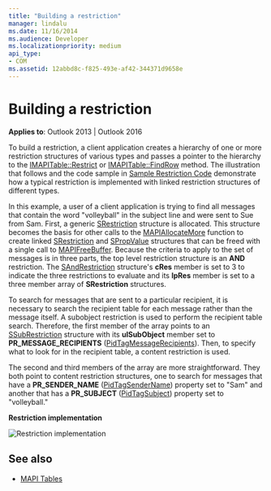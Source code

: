 ```yaml
---
title: "Building a restriction"
manager: lindalu
ms.date: 11/16/2014
ms.audience: Developer
ms.localizationpriority: medium
api_type:
- COM
ms.assetid: 12abbd8c-f825-493e-af42-344371d9658e
---
```


# Building a restriction

**Applies to**: Outlook 2013 | Outlook 2016 
  
To build a restriction, a client application creates a hierarchy of one or more restriction structures of various types and passes a pointer to the hierarchy to the [IMAPITable::Restrict](imapitable-restrict.md) or [IMAPITable::FindRow](imapitable-findrow.md) method. The illustration that follows and the code sample in [Sample Restriction Code](sample-restriction-code.md) demonstrate how a typical restriction is implemented with linked restriction structures of different types. 

In this example, a user of a client application is trying to find all messages that contain the word "volleyball" in the subject line and were sent to Sue from Sam. First, a generic [SRestriction](srestriction.md) structure is allocated. This structure becomes the basis for other calls to the [MAPIAllocateMore](mapiallocatemore.md) function to create linked [SRestriction](srestriction.md) and [SPropValue](spropvalue.md) structures that can be freed with a single call to [MAPIFreeBuffer](mapifreebuffer.md). Because the criteria to apply to the set of messages is in three parts, the top level restriction structure is an **AND** restriction. The [SAndRestriction](sandrestriction.md) structure's **cRes** member is set to 3 to indicate the three restrictions to evaluate and its **lpRes** member is set to a three member array of **SRestriction** structures. 
  
To search for messages that are sent to a particular recipient, it is necessary to search the recipient table for each message rather than the message itself. A subobject restriction is used to perform the recipient table search. Therefore, the first member of the array points to an [SSubRestriction](ssubrestriction.md) structure with its **ulSubObject** member set to **PR_MESSAGE_RECIPIENTS** ([PidTagMessageRecipients](pidtagmessagerecipients-canonical-property.md)). Then, to specify what to look for in the recipient table, a content restriction is used. 
  
The second and third members of the array are more straightforward. They both point to content restriction structures, one to search for messages that have a **PR_SENDER_NAME** ([PidTagSenderName](pidtagsendername-canonical-property.md)) property set to "Sam" and another that has a **PR_SUBJECT** ([PidTagSubject](pidtagsubject-canonical-property.md)) property set to "volleyball."
  
**Restriction implementation**
  
![Restriction implementation](media/amapi_61.gif "Restriction implementation")
  
## See also

- [MAPI Tables](mapi-tables.md)

